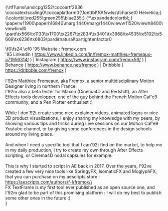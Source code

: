 {\rtf1\ansi\ansicpg1252\cocoartf2636
\cocoatextscaling0\cocoaplatform0{\fonttbl\f0\fswiss\fcharset0 Helvetica;}
{\colortbl;\red255\green255\blue255;}
{\*\expandedcolortbl;;}
\paperw11900\paperh16840\margl1440\margr1440\vieww11520\viewh8400\viewkind0
\pard\tx566\tx1133\tx1700\tx2267\tx2834\tx3401\tx3968\tx4535\tx5102\tx5669\tx6236\tx6803\pardirnatural\partightenfactor0

\f0\fs24 \cf0 \'95 Website : fremox.com\
\'95 Linkedin ( https://www.linkedin.com/in/fremox-matthieu-fremeaux-a71956314/ ) | Instagram ( https://www.instagram.com/fremox59/ ) | Behance ( https://www.behance.net/fremox ) | Dribbble ( https://dribbble.com/fremox )\
\
I\'92m Matthieu Fremeaux, aka Fremox, a senior multidisciplinary Motion Designer living in northern France.\
I\'92m also a beta tester for Maxon (Cinema4D and Redshift), an After Effects tools developper, one of the guy behind the French Motion Caf\'e9 community, and a Pen Plotter enthusiast :)\
\
While I don\'92t create some nice explainer videos, animated logos or nice 3D product visuaIizations, I enjoy sharing my knowledge with my peers, by showing various tips and tricks during Live sessions on our Motion Caf\'e9 Youtube channel, or by giving some conferences in the design schools around my living place.\
\
And when I need a specific tool that I can\'92t find on the market, to help me in my daily production, I try to create my own through After Effects scripting, or Cinema4D nodal capsules for example.\
\
This is why I started to script in AE back in 2017. Over the years, I\'92ve created a few very nice tools like SpringyFX, IsomaticFX and MoglyphFX, that you can purchase on my aescripts store : https://aescripts.com/authors/f-l/fremox/\
\
FX TextFrame is my first tool ever published as an open source one, and I\'92m glad to be part of this promising platform : I will do my best to publish some other ones in the future :)\
}